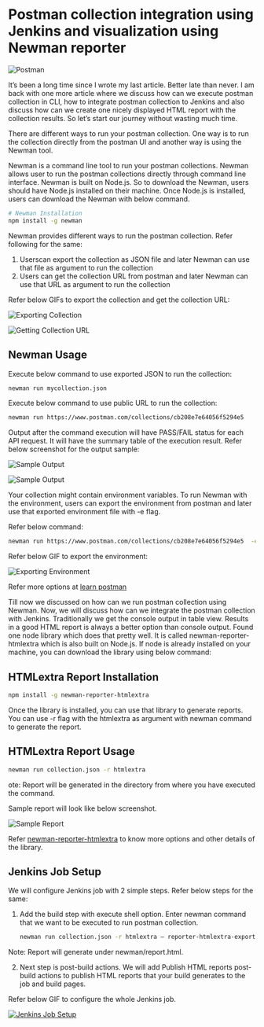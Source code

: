 # Postman collection integration using Jenkins and visualization using Newman reporter


![Postman](https://miro.medium.com/max/1400/1*9gyOFOn482a5XKULrnS1-w.png)

It’s been a long time since I wrote my last article.
Better late than never. I am back with one more article
where we discuss how can we execute postman collection
in CLI, how to integrate postman collection to Jenkins
and also discuss how can we create one nicely displayed
HTML report with the collection results. So let’s start
our journey without wasting much time.

There are different ways to run your postman collection.
One way is to run the collection directly from the
postman UI and another way is using the Newman tool.


Newman is a command line tool to run your postman
collections. Newman allows user to run the postman
collections directly through command line interface.
Newman is built on Node.js. So to download the Newman,
users should have Node.js installed on their machine.
Once Node.js is installed, users can download the Newman
with below command.

```bash
# Newman Installation
npm install -g newman
```

Newman provides different ways to run the postman
collection. Refer following for the same:
1) Userscan export the collection as JSON file and later Newman can use that file as argument to run the collection
2) Users can get the collection URL from postman and later Newman can use that URL as argument to run the collection

Refer below GIFs to export the collection and get the collection URL:

![Exporting Collection](https://miro.medium.com/v2/resize:fit:640/1*aRqQYQH5mUc9VdaR2BLLkQ.gif)

![Getting Collection URL](https://miro.medium.com/v2/resize:fit:640/1*l-I_UpBRTi-10DItq6wuIA.gif)


## Newman Usage

Execute below command to use exported JSON to run the collection:

```bash
newman run mycollection.json
```

Execute below command to use public URL to run the collection:

```bash
newman run https://www.postman.com/collections/cb208e7e64056f5294e5
```

Output after the command execution will have PASS/FAIL
status for each API request. It will have the summary
table of the execution result. Refer below screenshot
for the output sample:

![Sample Output](https://miro.medium.com/v2/resize:fit:2880/1*fcglMPLTkXQrndgTghRcSw.png)

![Sample Output](https://miro.medium.com/v2/resize:fit:2880/1*X3JkCruS9DL9SPpJL5NPjw.png)

Your collection might contain environment variables. To
run Newman with the environment, users can export the
environment from postman and later use that exported
environment file with -e flag.

Refer below command:
    
```bash
newman run https://www.postman.com/collections/cb208e7e64056f5294e5  -e environment.json
```
Refer below GIF to export the environment:

![Exporting Environment](https://miro.medium.com/v2/resize:fit:640/1*YehkX3pHxpACoYVYi7dWcw.gif)

Refer more options at [learn postman](https://learning.postman.com/docs/running-collections/using-newman-cli/command-line-integration-with-newman/)

Till now we discussed on how can we run postman
collection using Newman. Now, we will discuss how can we
integrate the postman collection with Jenkins.
Traditionally we get the console output in table view.
Results in a good HTML report is always a better option
than console output. Found one node library which does
that pretty well. It is called newman-reporter-htmlextra
which is also built on Node.js. If node is already
installed on your machine, you can download the library
using below command:


## HTMLextra Report Installation

```bash
npm install -g newman-reporter-htmlextra
```

Once the library is installed, you can use that library
to generate reports. You can use -r flag with the
htmlextra as argument with newman command to generate
the report.

## HTMLextra Report Usage

```bash
newman run collection.json -r htmlextra
```

ote: Report will be generated in the directory from where you have executed the command.

Sample report will look like below screenshot.

![Sample Report](https://miro.medium.com/v2/resize:fit:700/1*rHYEQjnY_v_DHDKzuJ_q2Q.png)

Refer [newman-reporter-htmlextra](https://www.npmjs.com/package/newman-reporter-htmlextra) to know more options and other details of the library.

## Jenkins Job Setup

We will configure Jenkins job with 2 simple steps. Refer below steps for the same:
1) Add the build step with execute shell option. Enter newman command that we want to be executed to run postman collection.
    
    ```bash
    newman run collection.json -r htmlextra — reporter-htmlextra-export “newman/report.html”
    ```
Note: Report will generate under newman/report.html.

2) Next step is post-build actions. We will add Publish HTML reports post-build actions to publish HTML reports that your build generates to the job and build pages.

Refer below GIF to configure the whole Jenkins job.

[![Jenkins Job Setup](https://miro.medium.com/v2/resize:fit:640/1*3IqwXpWBrcDn8r3ftSZf3g.gif)](https://miro.medium.com/v2/resize:fit:640/1*3IqwXpWBrcDn8r3ftSZf3g.gif)

